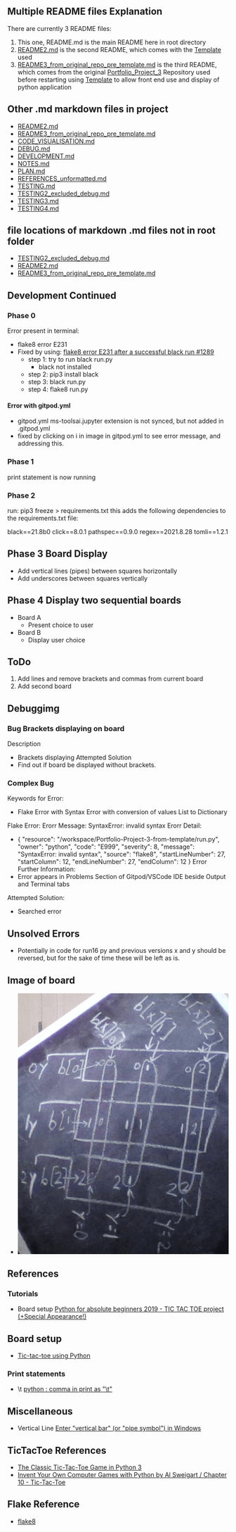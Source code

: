 ## Multiple README files Explanation
There are currently 3 README files:
1. This one, README.md is the main README here in root directory
2. [README2.md](readme_for_template/README2.md) is the second README, which comes with the [Template](https://github.com/Code-Institute-Org/python-essentials-template) used
3. [README3_from_original_repo_pre_template.md](readme_2_and_3/readme3_from_original_repo_pre_template/README3_from_original_repo_pre_template.md) is the third README, which comes from the original [Portfolio_Project_3](readme_2_and_3/readme3_from_original_repo_pre_template/README3_from_original_repo_pre_template.md) Repository used before restarting using [Template](https://github.com/Code-Institute-Org/python-essentials-template) to allow front end use and display of python application


## Other .md markdown files in project

- [README2.md](assets/documentation/readme_2_and_3/template_readme2/README2.md)
- [README3_from_original_repo_pre_template.md](assets/documentation/readme_2_and_3/readme3_from_original_repo_pre_template/README3_from_original_repo_pre_template.md)
- [CODE_VISUALISATION.md](assets/documentation/supplementary_files_to_main_readme_file/non_testing_supplementary_files_for_main_readme/CODE_VISUALISATION.md)
- [DEBUG.md](assets/documentation/supplementary_files_to_main_readme_file/non_testing_supplementary_files_for_main_readme/DEBUG.md)
- [DEVELOPMENT.md](assets/documentation/supplementary_files_to_main_readme_file/non_testing_supplementary_files_for_main_readme/DEVELOPMENT.md)
- [NOTES.md](assets/documentation/supplementary_files_to_main_readme_file/non_testing_supplementary_files_for_main_readme/NOTES.md)
- [PLAN.md](assets/documentation/supplementary_files_to_main_readme_file/non_testing_supplementary_files_for_main_readme/PLAN.md)
- [REFERENCES_unformatted.md](assets/documentation/supplementary_files_to_main_readme_file/non_testing_supplementary_files_for_main_readme/REFERENCES_unformatted.md)
- [TESTING.md](assets/documentation/supplementary_files_to_main_readme_file/testing_files/TESTING.md)
- [TESTING2_excluded_debug.md](assets/documentation/supplementary_files_to_main_readme_file/testing_files/testing2_excluded_debug_files/TESTING2_excluded_debug.md)
- [TESTING3.md](assets/documentation/supplementary_files_to_main_readme_file/testing_files/TESTING3.md)
- [TESTING4.md](assets/documentation/supplementary_files_to_main_readme_file/testing_files/TESTING4.md)

## file locations of markdown .md files not in root folder

- [TESTING2_excluded_debug.md](assets/documentation/TESTING2_excluded_debug_files/TESTING2_excluded_debug.md)
- [README2.md](readme_for_template/README2.md)
- [README3_from_original_repo_pre_template.md](readme_for_template/README3_from_original_repo_pre_template/README3_from_original_repo_pre_template.md)

## Development Continued

### Phase 0
Error present in terminal: 
- flake8 error E231 
- Fixed by using: [flake8 error E231 after a successful black run #1289](https://github.com/psf/black/issues/1289)
    - step 1: try to run black run.py
        - black not installed
    - step 2: pip3 install black 
    - step 3: black run.py
    - step 4: flake8 run.py

#### Error with gitpod.yml
- gitpod.yml ms-toolsai.jupyter extension is not synced, but not added in .gitpod.yml
- fixed by clicking on i in image in gitpod.yml to see error message, and addressing this.

### Phase 1
print statement is now running

### Phase 2
run:
pip3 freeze > requirements.txt
this adds the following dependencies to the requirements.txt file:

black==21.8b0
click==8.0.1
pathspec==0.9.0
regex==2021.8.28
tomli==1.2.1

## Phase 3 Board Display
- Add vertical lines (pipes) between squares horizontally
- Add underscores between squares vertically

## Phase 4 Display two sequential boards
- Board A
    - Present choice to user
- Board B
    - Display user choice

## ToDo
1. Add lines and remove brackets and commas from current board
2. Add second board

## Debuggimg
 ### Bug Brackets displaying on board
 Description
 - Brackets displaying
 Attempted Solution
 - Find out if board be displayed without brackets.

### Complex Bug
Keywords for Error:
- Flake Error with Syntax Error with conversion of values List to Dictionary 

Flake Error:
Erorr Message:
SyntaxError: invalid syntax
Erorr Detail:
- {
	"resource": "/workspace/Portfolio-Project-3-from-template/run.py",
	"owner": "python",
	"code": "E999",
	"severity": 8,
	"message": "SyntaxError: invalid syntax",
	"source": "flake8",
	"startLineNumber": 27,
	"startColumn": 12,
	"endLineNumber": 27,
	"endColumn": 12
}
Error Further Information:
- Error appears in Problems Section of Gitpod/VSCode IDE beside  Output and Terminal tabs

Attempted Solution:
- Searched error

## Unsolved Errors
- Potentially in code for run16 py and previous versions x and y should be reversed, but for the sake of time these will be left as is.

## Image of board
- ![image_of_board.png](assets/images/image_of_board.png)

## References
### Tutorials
- Board setup [Python for absolute beginners 2019 - TIC TAC TOE project (+Special Appearance!)](https://youtu.be/BHh654_7Cmw?t=562)

## Board setup
- [Tic-tac-toe using Python](https://www.askpython.com/python/examples/tic-tac-toe-using-python)

### Print statements
- \t [python : comma in print as "\t"](https://stackoverflow.com/a/13433069)

## Miscellaneous
- Vertical Line [Enter "vertical bar" (or "pipe symbol") in Windows](https://apple.stackexchange.com/questions/52647/enter-vertical-bar-or-pipe-symbol-in-windows)

## TicTacToe References
- [The Classic Tic-Tac-Toe Game in Python 3](https://medium.com/byte-tales/the-classic-tic-tac-toe-game-in-python-3-1427c68b8874)
- [Invent Your Own Computer Games with Python by Al Sweigart / Chapter 10 - Tic-Tac-Toe](https://inventwithpython.com/invent4thed/chapter10.html)

## Flake Reference
- [flake8](https://pypi.org/project/flake8/)

